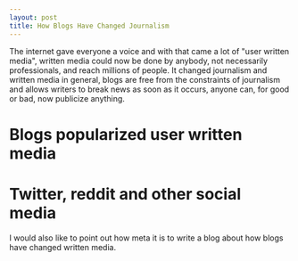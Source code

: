 ```yaml
---
layout: post
title: How Blogs Have Changed Journalism
---
```


The internet gave everyone a voice and with that came a lot of "user written media", written media could now be done by anybody, not necessarily professionals, and reach millions of people.
It changed journalism and written media in general, blogs are free from the constraints of journalism and allows writers to break news as soon as it occurs, anyone can, for good or bad, now publicize anything.

Blogs popularized user written media
====



Twitter, reddit and other social media
====


I would also like to point out how meta it is to write a blog about how blogs have changed written media.
